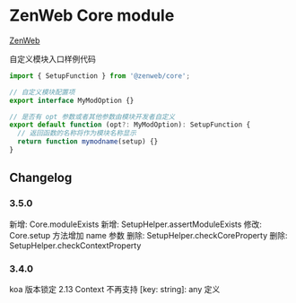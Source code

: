 # ZenWeb Core module

[ZenWeb](https://www.npmjs.com/package/zenweb)

自定义模块入口样例代码

```typescript
import { SetupFunction } from '@zenweb/core';

// 自定义模块配置项
export interface MyModOption {}

// 是否有 opt 参数或者其他参数由模块开发者自定义
export default function (opt?: MyModOption): SetupFunction {
  // 返回函数的名称将作为模块名称显示
  return function mymodname(setup) {}
}
```

## Changelog

### 3.5.0
新增: Core.moduleExists
新增: SetupHelper.assertModuleExists
修改: Core.setup 方法增加 name 参数
删除: SetupHelper.checkCoreProperty
删除: SetupHelper.checkContextProperty

### 3.4.0
koa 版本锁定 2.13
Context 不再支持 [key: string]: any 定义
